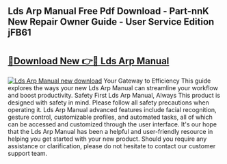 ## Lds Arp Manual Free Pdf Download - Part-nnK New Repair Owner Guide - User Service Edition jFB61

# <h2><a href="http://bc37651.oget.top/?id=Lds+Arp+Manual">🔗Download New 👉🔴 Lds Arp Manual</a></h2>

[![Lds Arp Manual new download](https://i.imgur.com/5g1atiW.png)](http://bc37651.oget.top/?id=Lds+Arp+Manual)
Your Gateway to Efficiency This guide explores the ways your new Lds Arp Manual can streamline your workflow and boost productivity. Safety First Lds Arp Manual, Always This product is designed with safety in mind. Please follow all safety precautions when operating it. Lds Arp Manual advanced features include facial recognition, gesture control, customizable profiles, and automated tasks, all of which can be accessed and customized through the user interface. It's our hope that the Lds Arp Manual has been a helpful and user-friendly resource in helping you get started with your new product. Should you require any assistance or clarification, please do not hesitate to contact our customer support team.
